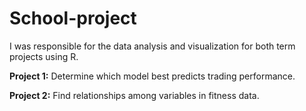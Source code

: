 # School-project
I was responsible for the data analysis and visualization for both term projects using R.  

**Project 1:** Determine which model best predicts trading performance.  

**Project 2:** Find relationships among variables in fitness data.
